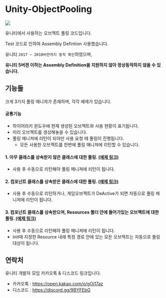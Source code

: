 # Unity-ObjectPooling

![](https://github.com/KorStrix/Unity_ObjectPooling/blob/master/Images_ForGitHub/Preview.gif?raw=true)

유니티에서 사용하는 오브젝트 풀링 코드입니다.

Test 코드로 인하여 Assembly Defintion 사용했습니다.

유니티 `2017 ~ 2018버젼까지 동작 확인`하였으며,

**유니티 5버젼 이하는 Assembly Definition을 지원하지 않아 정상동작하지 않을 수 있습니다.**


## 기능들
크게 3가지 풀링 매니져가 존재하며, 각각 예제가 있습니다.

#### 공통기능
- 하이어라키 윈도우에 현재 생성된 오브젝트와 사용 현황이 표기됩니다.
- 미리 오브젝트를 생성해놓을 수 있습니다.
- 풀링 매니져에 리턴이 되야만 사용 요청 때 풀링이 진행됩니다.
  - 모든 사용한 오브젝트를 한번에 풀링 매니져에 리턴할 수 있습니다.

#### 1. 아무 클래스를 상속받지 않은 클래스에 대한 풀링. [(예제 링크)](https://github.com/KorStrix/Unity_ObjectPooling/tree/master/Assets/Pooling/Example/01.Pooling_NormalClass)
- 사용 후 수동으로 리턴해야 풀링 매니져에 리턴이 됩니다.

#### 2. 컴포넌트 클래스를 상속받은 클래스에 대한 풀링. [(예제 링크)](https://github.com/KorStrix/Unity_ObjectPooling/tree/master/Assets/Pooling/Example/02.Pooling_ComponentClass)
- 사용 후 수동으로 리턴하거나, 게임오브젝트가 DeActive가 되면 자동으로 풀링 매니져에 리턴이 됩니다.

#### 3. 컴포넌트 클래스를 상속받으며, Resources 폴더 안에 들어가있는 오브젝트에 대한 풀링. [(예제 링크)](https://github.com/KorStrix/Unity_ObjectPooling/tree/master/Assets/Pooling/Example/03.Pooling_InResource)
- 사용 후 수동으로 리턴해야 풀링 매니져에 리턴이 됩니다.
- Init때 지정한 Resource 내에 특정 경로 안에 있는 모든 오브젝트는 자동으로 풀링 대상이 됩니다.

## 연락처
유니티 개발자 모임 카카오톡 & 디스코드 링크입니다.

- 카카오톡 : https://open.kakao.com/o/gOi17az
- 디스코드 : https://discord.gg/9BYFEbG
